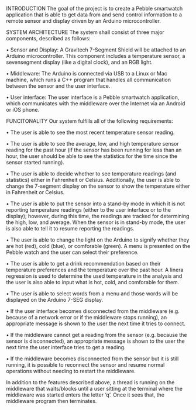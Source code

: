 INTRODUCTION
The goal of the project is to create a Pebble smartwatch
application that is able to get data from and send control information to a remote sensor
and display driven by an Arduino microcontroller.




SYSTEM ARCHITECTURE
The system shall consist of three major components, described as follows:

• Sensor and Display: A Gravitech 7-Segment Shield will be attached to an
Arduino microcontroller. This component includes a temperature sensor, a sevensegment
display (like a digital clock), and an RGB light.

• Middleware: The Arduino is connected via USB to a Linux or Mac machine,
which runs a C++ program that handles all communication between the sensor
and the user interface.

• User interface: The user interface is a Pebble smartwatch application, which
communicates with the middleware over the Internet via an Android or iOS phone.



FUNCITONALITY
Our system fulfills all of the following requirements:

• The user is able to see the most recent temperature sensor reading.

• The user is able to see the average, low, and high temperature sensor
reading for the past hour (if the sensor has been running for less than an hour, the
user should be able to see the statistics for the time since the sensor started
running).

• The user is able to decide whether to see temperature readings (and
statistics) either in Fahrenheit or Celsius. Additionally, the user is able to
change the 7-segment display on the sensor to show the temperature either in
Fahrenheit or Celsius.

• The user is able to put the sensor into a stand-by mode in which it is not
reporting temperature readings (either to the user interface or to the display);
however, during this time, the readings are tracked for determining the
high, low, and average. When the sensor is in stand-by mode, the user is also 
able to tell it to resume reporting the readings.

• The user is able to change the light on the Arduino to signify whether they are hot (red),
cold (blue), or comforable (green). A menu is presented on the Pebble watch and the user can
select their preference.

• The user is able to get a drink recommendation based on their temperature preferences and the
temperature over the past hour. A linera regression is used to determine the used temperature in
the analysis and the user is also able to input what is hot, cold, and comforable for them.

• The user is able to select words from a menu and those words will be displayed on the Arduino
7-SEG display.

• If the user interface becomes disconnected from the middleware (e.g. because of a
network error or if the middleware stops running), an appropriate message is
shown to the user the next time it tries to connect.

• If the middleware cannot get a reading from the sensor (e.g. because the sensor is
disconnected), an appropriate message is shown to the user the next time
the user interface tries to get a reading.

• If the middleware becomes disconnected from the sensor but it is still running, it
is possible to reconnect the sensor and resume normal operations without
needing to restart the middleware.

In addition to the features described above, a thread is running on the
middleware that waits/blocks until a user sitting at the terminal where the middleware
was started enters the letter ‘q’. Once it sees that, the middleware program then
terminates.
